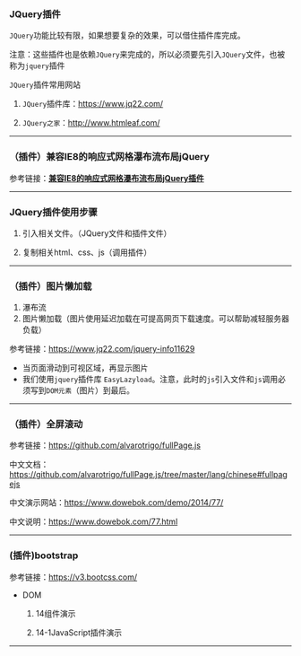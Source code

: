 ### JQuery插件

`JQuery`功能比较有限，如果想要复杂的效果，可以借住插件库完成。

注意：这些插件也是依赖`JQuery`来完成的，所以必须要先引入`JQuery`文件，也被称为`jquery`插件

`JQuery`插件常用网站

1. `JQuery`插件库：https://www.jq22.com/

2. `JQuery之家`：http://www.htmleaf.com/

    

<hr>



### （插件）兼容IE8的响应式网格瀑布流布局jQuery

参考链接：[**兼容IE8的响应式网格瀑布流布局jQuery插件**](http://www.htmleaf.com/jQuery/pubuliuchajian/201601093003.html)



<hr>



### JQuery插件使用步骤

1. 引入相关文件。（JQuery文件和插件文件）

2. 复制相关html、css、js（调用插件）

    

<hr>



### （插件）图片懒加载

1. 瀑布流
2. 图片懒加载（图片使用延迟加载在可提高网页下载速度。可以帮助减轻服务器负载）

参考链接：https://www.jq22.com/jquery-info11629

- 当页面滑动到可视区域，再显示图片
- 我们使用`jquery`插件库 `EasyLazyload`。注意，此时的`js`引入文件和`js`调用必须写到`DOM元素`（图片）到最后。



<hr>

### （插件）全屏滚动

参考链接：https://github.com/alvarotrigo/fullPage.js

中文文档：https://github.com/alvarotrigo/fullPage.js/tree/master/lang/chinese#fullpagejs

中文演示网站：https://www.dowebok.com/demo/2014/77/

中文说明：https://www.dowebok.com/77.html



<hr>

### (插件)bootstrap

参考链接：https://v3.bootcss.com/

- DOM

  1. 14组件演示

  2. 14-1JavaScript插件演示

     

<hr>




